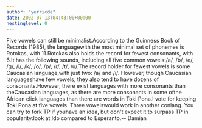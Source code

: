 ```yaml
---
author: "yerricde"
date: 2002-07-13T04:43:00+00:00
nestinglevel: 0
---
```

Five vowels can still be minimalist.According to the Guinness Book of Records (1985), the languagewith the most minimal set of phonemes is Rotokas, with 11.Rotokas also holds the record for fewest consonants, with 6.It has the following sounds, including all five common vowels:/a/, /b/, /e/, /g/, /i/, /k/, /o/, /p/, /r/, /t/, /u/.The record holder for fewest vowels is some Caucasian language,with just two: /a/ and /i/. However, though Caucasian languageshave few vowels, they also tend to have dozens of consonants.However, there exist languages with more consonants than theCaucasian languages, as there are more consonants in some ofthe African click languages than there are words in Toki Pona.I vote for keeping Toki Pona at five vowels. Three vowelswould work in another conlang. You can try to fork TP if youhave an idea, but don't expect it to surpass TP in popularity:look at Ido compared to Esperanto.--
Damian